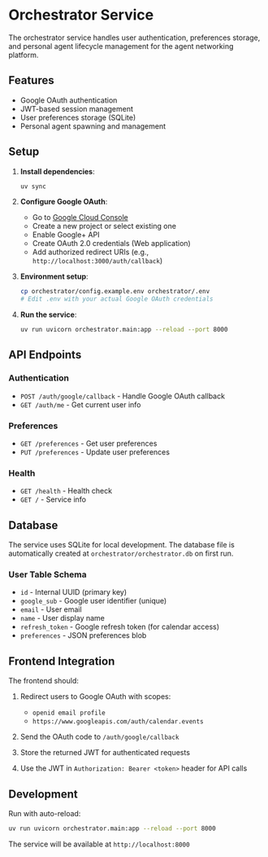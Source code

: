 # Orchestrator Service

The orchestrator service handles user authentication, preferences storage, and personal agent lifecycle management for the agent networking platform.

## Features

- Google OAuth authentication
- JWT-based session management
- User preferences storage (SQLite)
- Personal agent spawning and management

## Setup

1. **Install dependencies**:
   ```bash
   uv sync
   ```

2. **Configure Google OAuth**:
   - Go to [Google Cloud Console](https://console.cloud.google.com/)
   - Create a new project or select existing one
   - Enable Google+ API
   - Create OAuth 2.0 credentials (Web application)
   - Add authorized redirect URIs (e.g., `http://localhost:3000/auth/callback`)

3. **Environment setup**:
   ```bash
   cp orchestrator/config.example.env orchestrator/.env
   # Edit .env with your actual Google OAuth credentials
   ```

4. **Run the service**:
   ```bash
   uv run uvicorn orchestrator.main:app --reload --port 8000
   ```

## API Endpoints

### Authentication
- `POST /auth/google/callback` - Handle Google OAuth callback
- `GET /auth/me` - Get current user info

### Preferences
- `GET /preferences` - Get user preferences
- `PUT /preferences` - Update user preferences

### Health
- `GET /health` - Health check
- `GET /` - Service info

## Database

The service uses SQLite for local development. The database file is automatically created at `orchestrator/orchestrator.db` on first run.

### User Table Schema
- `id` - Internal UUID (primary key)
- `google_sub` - Google user identifier (unique)
- `email` - User email
- `name` - User display name
- `refresh_token` - Google refresh token (for calendar access)
- `preferences` - JSON preferences blob

## Frontend Integration

The frontend should:

1. Redirect users to Google OAuth with scopes:
   - `openid email profile`
   - `https://www.googleapis.com/auth/calendar.events`

2. Send the OAuth code to `/auth/google/callback`

3. Store the returned JWT for authenticated requests

4. Use the JWT in `Authorization: Bearer <token>` header for API calls

## Development

Run with auto-reload:
```bash
uv run uvicorn orchestrator.main:app --reload --port 8000
```

The service will be available at `http://localhost:8000` 
